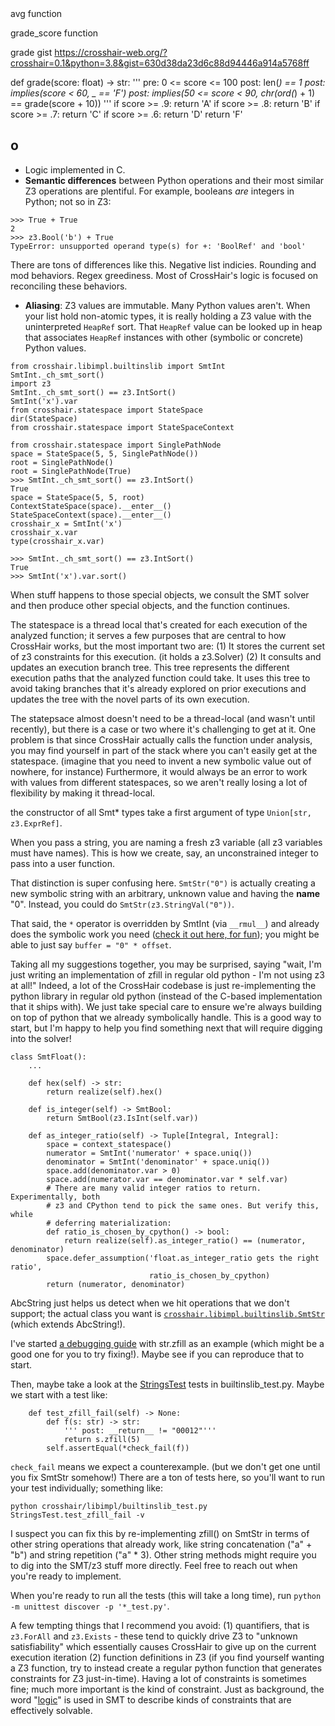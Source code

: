 

<pre>
</pre>

<pre>
</pre>

<pre>
</pre>

avg function

grade_score function

grade gist https://crosshair-web.org/?crosshair=0.1&python=3.8&gist=630d38da23d6c88d94446a914a5768ff

def grade(score: float) -> str:
    '''
    pre: 0 <= score <= 100
    post: len(_) == 1
    post: implies(score < 60, _ == 'F')
    post: implies(50 <= score < 90, chr(ord(_) + 1) == grade(score + 10))
    '''
    if score >= .9:
        return 'A'
    if score >= .8:
        return 'B'
    if score >= .7:
        return 'C'
    if score >= .6:
        return 'D'
    return 'F'


## o


* Logic implemented in C.
* __Semantic differences__ between Python operations and their most similar
  Z3 operations are plentiful. For example, booleans *are*
  integers in Python; not so in Z3:
```
>>> True + True
2
>>> z3.Bool('b') + True
TypeError: unsupported operand type(s) for +: 'BoolRef' and 'bool'
```
  There are tons of differences like this. Negative list indicies. Rounding and
  mod behaviors. Regex greediness. Most of CrossHair's logic is focused on
  reconciling these behaviors.
* __Aliasing__: Z3 values are immutable. Many Python values aren't.
  When your list hold non-atomic types, it is really holding a Z3 value with the
  uninterpreted `HeapRef` sort.
  That `HeapRef` value can be looked up in heap that associates `HeapRef`
  instances with other (symbolic or concrete) Python values.


```
from crosshair.libimpl.builtinslib import SmtInt
SmtInt._ch_smt_sort()
import z3
SmtInt._ch_smt_sort() == z3.IntSort()
SmtInt('x').var
from crosshair.statespace import StateSpace
dir(StateSpace)
from crosshair.statespace import StateSpaceContext

from crosshair.statespace import SinglePathNode
space = StateSpace(5, 5, SinglePathNode())
root = SinglePathNode()
root = SinglePathNode(True)
>>> SmtInt._ch_smt_sort() == z3.IntSort()
True
space = StateSpace(5, 5, root)
ContextStateSpace(space).__enter__()
StateSpaceContext(space).__enter__()
crosshair_x = SmtInt('x')
crosshair_x.var
type(crosshair_x.var)

>>> SmtInt._ch_smt_sort() == z3.IntSort()
True
>>> SmtInt('x').var.sort()

```





When stuff happens to those special objects, we consult the SMT solver and then produce other special objects, and the function continues.

The statespace is a thread local that's created for each execution of the analyzed function; it serves a few purposes that are central to how CrossHair works, but the most important two are:
(1) It stores the current set of z3 constraints for this execution. (it holds a z3.Solver)
(2) It consults and updates an execution branch tree. This tree represents the different execution paths that the analyzed function could take. It uses this tree to avoid taking branches that it's already explored on prior executions and updates the tree with the novel parts of its own execution.

The statepsace almost doesn't need to be a thread-local (and wasn't until recently), but there is a case or two where it's challenging to get at it. One problem is that since CrossHair actually calls the function under analysis, you may find yourself in part of the stack where you can't easily get at the statespace. (imagine that you need to invent a new symbolic value out of nowhere, for instance) Furthermore, it would always be an error to work with values from different statespaces, so we aren't really losing a lot of flexibility by making it thread-local.


the constructor of all Smt* types take a first argument of type `Union[str, z3.ExprRef]`.

When you pass a string, you are naming a fresh z3 variable (all z3 variables must have names). This is how we create, say, an unconstrained  integer to pass into a user function.

That distinction is super confusing here. `SmtStr("0")` is actually creating a new symbolic string with an arbitrary, unknown value and having the **name** "0".  Instead, you could do `SmtStr(z3.StringVal("0"))`.

That said, the `*` operator is overridden by SmtInt (via `__rmul__`) and already does the symbolic work you need ([check it out here, for fun](https://github.com/pschanely/CrossHair/blob/94df30a5a4dd3a7956b34909dfc2ce9f2179eb71/crosshair/libimpl/builtinslib.py#L616-L626)); you might be able to just say `buffer = "0" * offset`.

Taking all my suggestions together, you may be surprised, saying "wait, I'm just writing an implementation of zfill in regular old python - I'm not using z3 at all!" Indeed, a lot of the CrossHair codebase is just re-implementing the python library in regular old python (instead of the C-based implementation that it ships with). We just take special care to ensure we're always building on top of python that we already symbolically handle. This is a good way to start, but I'm happy to help you find something next that will require digging into the solver!



```
class SmtFloat():
    ...
    
    def hex(self) -> str:
        return realize(self).hex()

    def is_integer(self) -> SmtBool:
        return SmtBool(z3.IsInt(self.var))

    def as_integer_ratio(self) -> Tuple[Integral, Integral]:
        space = context_statespace()
        numerator = SmtInt('numerator' + space.uniq())
        denominator = SmtInt('denominator' + space.uniq())
        space.add(denominator.var > 0)
        space.add(numerator.var == denominator.var * self.var)
        # There are many valid integer ratios to return. Experimentally, both
        # z3 and CPython tend to pick the same ones. But verify this, while
        # deferring materialization:
        def ratio_is_chosen_by_cpython() -> bool:
            return realize(self).as_integer_ratio() == (numerator, denominator)
        space.defer_assumption('float.as_integer_ratio gets the right ratio',
                               ratio_is_chosen_by_cpython)
        return (numerator, denominator)

```


AbcString just helps us detect when we hit operations that we don't support; the actual class you want is [`crosshair.libimpl.builtinslib.SmtStr`](https://github.com/pschanely/CrossHair/blob/2a124c7d599c42c95aeb66437ad6e3e62e45b8c1/crosshair/libimpl/builtinslib.py#L1553) (which extends AbcString!).

I've started [a debugging guide](https://gist.github.com/pschanely/0ad5b3b1320ae5aaa2a72ac384322df8) with str.zfill as an example (which might be a good one for you to try fixing!). Maybe see if you can reproduce that to start.

Then, maybe take a look at the [StringsTest](https://github.com/pschanely/CrossHair/blob/2a124c7d599c42c95aeb66437ad6e3e62e45b8c1/crosshair/libimpl/builtinslib_test.py#L290) tests in builtinslib_test.py. Maybe we start with a test like:

```
    def test_zfill_fail(self) -> None:
        def f(s: str) -> str:
            ''' post: __return__ != "00012"'''
            return s.zfill(5)
        self.assertEqual(*check_fail(f))
```

`check_fail` means we expect a counterexample. (but we don't get one until you fix SmtStr somehow!) There are a ton of tests here, so you'll want to run your test individually; something like:

```
python crosshair/libimpl/builtinslib_test.py StringsTest.test_zfill_fail -v
```

I suspect you can fix this by re-implementing zfill() on SmtStr in terms of other string operations that already work, like string concatenation ("a" + "b") and string repetition ("a" * 3). Other string methods might require you to dig into the SMT/z3 stuff more directly. Feel free to reach out when you're ready to implement.

When you're ready to run all the tests (this will take a long time), run `python -m unittest discover -p '*_test.py'`.




A few tempting things that I recommend you avoid: (1) quantifiers, that is
`z3.ForAll` and `z3.Exists` - these tend to quickly drive Z3 to
"unknown satisfiability" which essentially causes CrossHair to give up on the
current execution iteration  (2) function definitions in Z3 (if you find
yourself wanting a Z3 function, try to instead create a regular python function
that generates constraints for Z3 just-in-time). Having a lot of constraints is
sometimes fine; much more important is the kind of constraint. Just as
background, the word "[logic](http://smtlib.cs.uiowa.edu/logics.shtml)" is used
in SMT to describe kinds of constraints that are effectively solvable.
